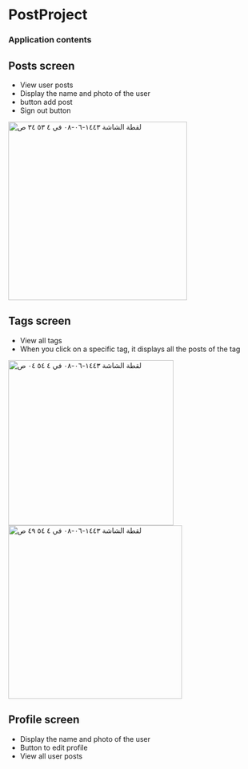 # PostProject


### Application contents 

## Posts screen
- View user posts
- Display the name and photo of the user
- button add post
- Sign out button


<img width="357" alt="‏لقطة الشاشة ١٤٤٣-٠٦-٠٨ في ٤ ٥٣ ٣٤ ص" src="https://user-images.githubusercontent.com/56774274/149010848-a381e56d-e9a0-44f0-b7f5-3973a6f4604b.png">



## Tags screen
- View all tags
- When you click on a specific tag, it displays all the posts of the tag


<img width="330" alt="‏لقطة الشاشة ١٤٤٣-٠٦-٠٨ في ٤ ٥٤ ٠٤ ص" src="https://user-images.githubusercontent.com/56774274/149012702-51d4eac6-a397-4497-9496-629bcec6f4f2.png">                                          <img width="347" alt="‏لقطة الشاشة ١٤٤٣-٠٦-٠٨ في ٤ ٥٤ ٤٩ ص" src="https://user-images.githubusercontent.com/56774274/149012751-da4c0957-12d4-42bf-9a32-19ee2baaec9e.png">



## Profile screen
- Display the name and photo of the user
- Button to edit profile
- View all user posts
